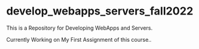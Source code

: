 # develop_webapps_servers_fall2022

This is a Repository for Developing WebApps and Servers. 

Currently Working on My First Assignment of this course..

